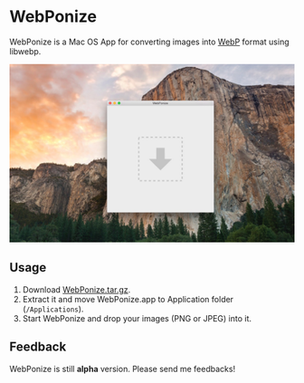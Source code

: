 
# WebPonize

WebPonize is a Mac OS App for converting images into [WebP](https://developers.google.com/speed/webp/) format using libwebp.

![](webponize.jpg)

## Usage

1. Download [WebPonize.tar.gz](https://raw.githubusercontent.com/1000ch/webponize/master/webponize.tar.gz).
2. Extract it and move WebPonize.app to Application folder (`/Applications`).
3. Start WebPonize and drop your images (PNG or JPEG) into it.

## Feedback

WebPonize is still **alpha** version. Please send me feedbacks!
